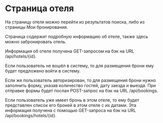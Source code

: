 # Страница отеля
На страницу отеля можно перейти из результатов поиска, либо из страницы Мои бронирования.

Страница содержит подробную информацию об отеле, также здесь можно забронировать отель.

Информация об отеле получена GET-запросом на бэк на URL /api/hotels/{id}.

Если пользователь не вошёл в систему, то для размещения брони ему будет предложено войти в систему.

Если же пользователь авторизирован, то для размещения брони нужно заполнить форму, указав
количество гостей, дату заезда и выезда. При отправке формы будет послан POST-запрос на бэк на URL /api/bookings.

Если пользователь уже имеет бронь в этом отеле, то ему будет представлен список его броней в этом отеле
с их датами. Эта информация получена с помощью GET-запроса на бэк на URL /api/bookings/hotels/{id}.
